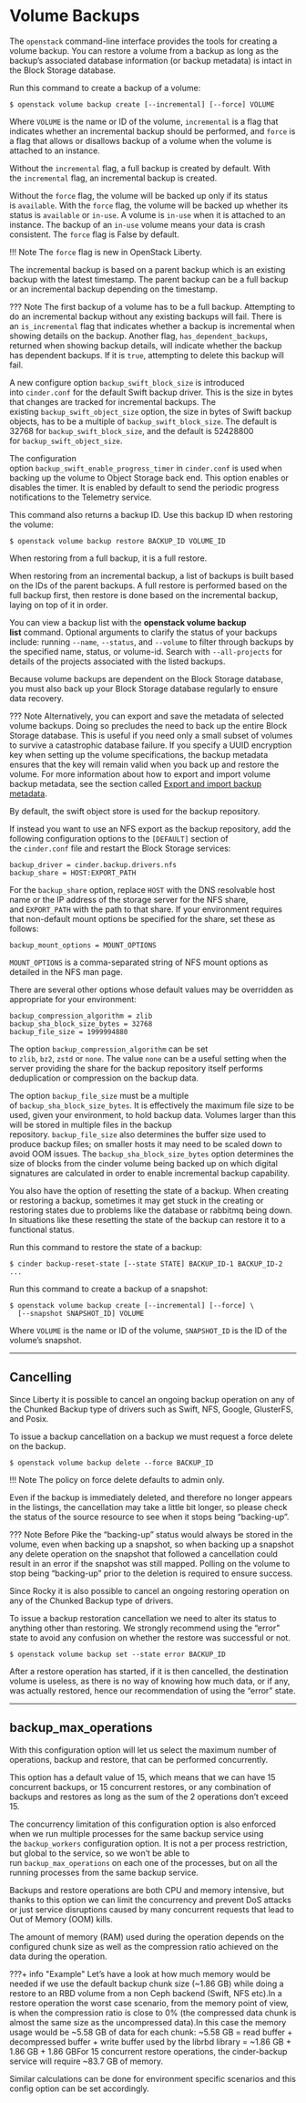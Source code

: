 # **Volume Backups**

The `openstack` command-line interface provides the tools for creating a volume backup. You can restore a volume from a backup as long as the backup’s associated database information (or backup metadata) is intact in the Block Storage database.

Run this command to create a backup of a volume:

```
$ openstack volume backup create [--incremental] [--force] VOLUME
```

Where `VOLUME` is the name or ID of the volume, `incremental` is a flag that indicates whether an incremental backup should be performed, and `force` is a flag that allows or disallows backup of a volume when the volume is attached to an instance.

Without the `incremental` flag, a full backup is created by default. With the `incremental` flag, an incremental backup is created.

Without the `force` flag, the volume will be backed up only if its status is `available`. With the `force` flag, the volume will be backed up whether its status is `available` or `in-use`. A volume is `in-use` when it is attached to an instance. The backup of an `in-use` volume means your data is crash consistent. The `force` flag is False by default.

!!! Note
	The `force` flag is new in OpenStack Liberty.

The incremental backup is based on a parent backup which is an existing backup with the latest timestamp. The parent backup can be a full backup or an incremental backup depending on the timestamp.

??? Note
	The first backup of a volume has to be a full backup. Attempting to do an incremental backup without any existing backups will fail. There is an `is_incremental` flag that indicates whether a backup is incremental when showing details on the backup. Another flag, `has_dependent_backups`, returned when showing backup details, will indicate whether the backup has dependent backups. If it is `true`, attempting to delete this backup will fail.

A new configure option `backup_swift_block_size` is introduced into `cinder.conf` for the default Swift backup driver. This is the size in bytes that changes are tracked for incremental backups. The existing `backup_swift_object_size` option, the size in bytes of Swift backup objects, has to be a multiple of `backup_swift_block_size`. The default is 32768 for `backup_swift_block_size`, and the default is 52428800 for `backup_swift_object_size`.

The configuration option `backup_swift_enable_progress_timer` in `cinder.conf` is used when backing up the volume to Object Storage back end. This option enables or disables the timer. It is enabled by default to send the periodic progress notifications to the Telemetry service.

This command also returns a backup ID. Use this backup ID when restoring the volume:

```
$ openstack volume backup restore BACKUP_ID VOLUME_ID
```

When restoring from a full backup, it is a full restore.

When restoring from an incremental backup, a list of backups is built based on the IDs of the parent backups. A full restore is performed based on the full backup first, then restore is done based on the incremental backup, laying on top of it in order.

You can view a backup list with the **openstack volume backup list** command. Optional arguments to clarify the status of your backups include: running `--name`, `--status`, and `--volume` to filter through backups by the specified name, status, or volume-id. Search with `--all-projects` for details of the projects associated with the listed backups.

Because volume backups are dependent on the Block Storage database, you must also back up your Block Storage database regularly to ensure data recovery.

??? Note
	Alternatively, you can export and save the metadata of selected volume backups. Doing so precludes the need to back up the entire Block Storage database. This is useful if you need only a small subset of volumes to survive a catastrophic database failure.
	If you specify a UUID encryption key when setting up the volume specifications, the backup metadata ensures that the key will remain valid when you back up and restore the volume.
	For more information about how to export and import volume backup metadata, see the section called [Export and import backup metadata](https://docs.openstack.org/cinder/zed/admin/volume-backups-export-import.html#volume-backups-export-import).

By default, the swift object store is used for the backup repository.

If instead you want to use an NFS export as the backup repository, add the following configuration options to the `[DEFAULT]` section of the `cinder.conf` file and restart the Block Storage services:

```
backup_driver = cinder.backup.drivers.nfs
backup_share = HOST:EXPORT_PATH
```

For the `backup_share` option, replace `HOST` with the DNS resolvable host name or the IP address of the storage server for the NFS share, and `EXPORT_PATH` with the path to that share. If your environment requires that non-default mount options be specified for the share, set these as follows:

```
backup_mount_options = MOUNT_OPTIONS
```

`MOUNT_OPTIONS` is a comma-separated string of NFS mount options as detailed in the NFS man page.

There are several other options whose default values may be overridden as appropriate for your environment:

```
backup_compression_algorithm = zlib
backup_sha_block_size_bytes = 32768
backup_file_size = 1999994880
```

The option `backup_compression_algorithm` can be set to `zlib`, `bz2`, `zstd` or `none`. The value `none` can be a useful setting when the server providing the share for the backup repository itself performs deduplication or compression on the backup data.

The option `backup_file_size` must be a multiple of `backup_sha_block_size_bytes`. It is effectively the maximum file size to be used, given your environment, to hold backup data. Volumes larger than this will be stored in multiple files in the backup repository. `backup_file_size` also determines the buffer size used to produce backup files; on smaller hosts it may need to be scaled down to avoid OOM issues. The `backup_sha_block_size_bytes` option determines the size of blocks from the cinder volume being backed up on which digital signatures are calculated in order to enable incremental backup capability.

You also have the option of resetting the state of a backup. When creating or restoring a backup, sometimes it may get stuck in the creating or restoring states due to problems like the database or rabbitmq being down. In situations like these resetting the state of the backup can restore it to a functional status.

Run this command to restore the state of a backup:

```
$ cinder backup-reset-state [--state STATE] BACKUP_ID-1 BACKUP_ID-2 ...
```

Run this command to create a backup of a snapshot:

```
$ openstack volume backup create [--incremental] [--force] \
  [--snapshot SNAPSHOT_ID] VOLUME
```

Where `VOLUME` is the name or ID of the volume, `SNAPSHOT_ID` is the ID of the volume’s snapshot.

---

## **Cancelling**

Since Liberty it is possible to cancel an ongoing backup operation on any of the Chunked Backup type of drivers such as Swift, NFS, Google, GlusterFS, and Posix.

To issue a backup cancellation on a backup we must request a force delete on the backup.

```
$ openstack volume backup delete --force BACKUP_ID
```

!!! Note
	The policy on force delete defaults to admin only.

Even if the backup is immediately deleted, and therefore no longer appears in the listings, the cancellation may take a little bit longer, so please check the status of the source resource to see when it stops being “backing-up”.

??? Note
	Before Pike the “backing-up” status would always be stored in the volume, even when backing up a snapshot, so when backing up a snapshot any delete operation on the snapshot that followed a cancellation could result in an error if the snapshot was still mapped. Polling on the volume to stop being “backing-up” prior to the deletion is required to ensure success.

Since Rocky it is also possible to cancel an ongoing restoring operation on any of the Chunked Backup type of drivers.

To issue a backup restoration cancellation we need to alter its status to anything other than restoring. We strongly recommend using the “error” state to avoid any confusion on whether the restore was successful or not.

```
$ openstack volume backup set --state error BACKUP_ID
```

After a restore operation has started, if it is then cancelled, the destination volume is useless, as there is no way of knowing how much data, or if any, was actually restored, hence our recommendation of using the “error” state.

---

## **backup\_max\_operations**

With this configuration option will let us select the maximum number of operations, backup and restore, that can be performed concurrently.

This option has a default value of 15, which means that we can have 15 concurrent backups, or 15 concurrent restores, or any combination of backups and restores as long as the sum of the 2 operations don’t exceed 15.

The concurrency limitation of this configuration option is also enforced when we run multiple processes for the same backup service using the `backup_workers` configuration option. It is not a per process restriction, but global to the service, so we won’t be able to run `backup_max_operations` on each one of the processes, but on all the running processes from the same backup service.

Backups and restore operations are both CPU and memory intensive, but thanks to this option we can limit the concurrency and prevent DoS attacks or just service disruptions caused by many concurrent requests that lead to Out of Memory (OOM) kills.

The amount of memory (RAM) used during the operation depends on the configured chunk size as well as the compression ratio achieved on the data during the operation.

???+ info "Example"
	Let’s have a look at how much memory would be needed if we use the default backup chunk size (\~1.86 GB) while doing a restore to an RBD volume from a non Ceph backend (Swift, NFS etc).In a restore operation the worst case scenario, from the memory point of view, is when the compression ratio is close to 0% (the compressed data chunk is almost the same size as the uncompressed data).In this case the memory usage would be \~5.58 GB of data for each chunk: \~5.58 GB = read buffer + decompressed buffer + write buffer used by the librbd library = \~1.86 GB + 1.86 GB + 1.86 GBFor 15 concurrent restore operations, the cinder-backup service will require \~83.7 GB of memory.

Similar calculations can be done for environment specific scenarios and this config option can be set accordingly.
